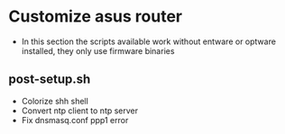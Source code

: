 # Customize asus router
* In this section the scripts available work without entware or optware installed, they only use firmware binaries


## post-setup.sh
* Colorize shh shell
* Convert ntp client to ntp server
* Fix dnsmasq.conf ppp1 error

